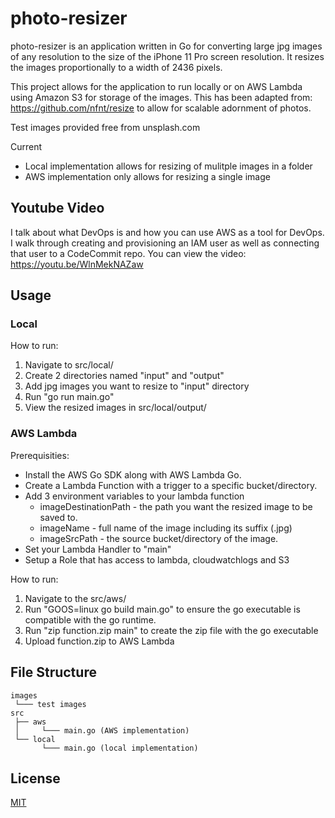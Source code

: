 # photo-resizer

photo-resizer is an application written in Go for converting large jpg images of any resolution to the size of the iPhone 11 Pro screen resolution. It resizes the images proportionally to a width of 2436 pixels.

This project allows for the application to run locally or on AWS Lambda using Amazon S3 for storage of the images. This has been adapted from: https://github.com/nfnt/resize to allow for scalable adornment of photos.

Test images provided free from unsplash.com

Current
* Local implementation allows for resizing of mulitple images in a folder
* AWS implementation only allows for resizing a single image


## Youtube Video

I talk about what DevOps is and how you can use AWS as a tool for DevOps. I walk through creating and provisioning an IAM user as well as connecting that user to a CodeCommit repo. You can view the video:
https://youtu.be/WlnMekNAZaw

## Usage

### Local
How to run:

1. Navigate to src/local/
2. Create 2 directories named "input" and "output"
3. Add jpg images you want to resize to "input" directory
4. Run "go run main.go"
4. View the resized images in src/local/output/

### AWS Lambda

Prerequisities:
* Install the AWS Go SDK along with AWS Lambda Go.
* Create a Lambda Function with a trigger to a specific bucket/directory.
* Add 3 environment variables to your lambda function
    * imageDestinationPath - the path you want the resized image to be saved to.
    * imageName - full name of the image including its suffix (.jpg)
    * imageSrcPath - the source bucket/directory of the image.
* Set your Lambda Handler to "main"
* Setup a Role that has access to lambda, cloudwatchlogs and S3

How to run:
1. Navigate to the src/aws/
2. Run "GOOS=linux go build main.go" to ensure the go executable is compatible with the go runtime.
3. Run "zip function.zip main" to create the zip file with the go executable
4. Upload function.zip to AWS Lambda


## File Structure
```
images
 └─── test images
src
 ├── aws
 │     └─── main.go (AWS implementation)
 └── local
       └─── main.go (local implementation)
```


## License

[MIT](LICENSE)
